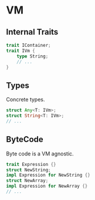 # VM

## Internal Traits

```rust
trait IContainer;
trait IVm {
    type String;
    // ...
}
```

## Types

Concrete types.

```rust
struct Any<T: IVm>;
struct String<T: IVm>;
// ...
```

## ByteCode

Byte code is a VM agnostic.

```rust
trait Expression {}
struct NewString;
impl Expression for NewString {}
struct NewArray;
impl Expression for NewArray {}
// ...
```
